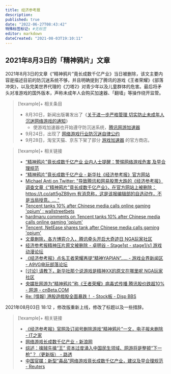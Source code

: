 ```yaml
---
title: 经济参考报
description:
published: true
date: "2022-06-27T08:43:42"
特殊标签标记: #无标签
editor: markdown
dateCreated: "2021-08-03T19:10:11"
---
```


## 2021年8月3日的「精神鸦片」文章

2021年8月3日的文章《“精神鸦片”竟长成数千亿产业》当日被删除，该文主要内容是描述目前的防沉迷系统不够，并且明确提到了腾讯的游戏《王者荣耀》《部落冲突》，以及完美世界代理的《刀塔2》对青少年以及儿童群体的危害。最后将矛头对准游戏的国外版本，声称未成年人会购买加速器、「翻墙」等操作绕开监管。

> [!example]+ 相关条目
>
> +   8月30日，新闻出版署发出了《[关于进一步严格管理 切实防止未成年人沉迷网络游戏的通知](/rule/国家新闻出版署/切实防止未成年人沉迷网络游戏的通知.md)》
>     +   使游戏加速器也开始遵守防沉迷系统，[腾讯网游加速器](/company/腾讯/腾讯网游加速器.md) 
> +   9月24日，出现了 [网络游戏行业防沉迷自律公约](/rule/行业协会/网络游戏行业防沉迷自律公约.md)
> +   9月28日，淘宝天猫、京东下架了部分 [游戏加速器](/serviceprovider/游戏加速器.md) 的官方商店。

> [!example]+ 相关链接
>
> +   [“精神鸦片”竟长成数千亿产业 业内人士提醒：警惕网络游戏危害 及早合理规范](https://web.archive.org/web/20210915065018/http://m.gxfin.com/article/finance/cj/default/2021-08-03/5621956.html)
> +   [“精神鸦片”竟长成数千亿产业 - 新华社《经济参考报》官方网站](https://archive.is/koXwS "http://www.jjckb.cn/2021-08/03/c_1310104012.htm")
> +   [Michael Anti on Twitter: "导致腾讯和网易股票大跌的《经济参考报》调查文章《“精神鸦片”竟长成数千亿产业》，在官方网站上被删除： https://t.co/att5gZB9ym 有消息称，这是该报编辑部的自选动作，不是当局授意。… "](https://web.archive.org/web/20210803110736/https://twitter.com/mranti/status/1422425429906841603)
> +   [Tencent tanks 10% after Chinese media calls online gaming 'opium' : wallstreetbets](https://web.archive.org/web/20210803105910/https://old.reddit.com/r/wallstreetbets/comments/owvouu/tencent_tanks_10_after_chinese_media_calls_online/)
> +   [hardmaru comments on Tencent tanks 10% after Chinese media calls online gaming 'opium'](https://web.archive.org/web/20210803105907/https://old.reddit.com/r/wallstreetbets/comments/owvouu/tencent_tanks_10_after_chinese_media_calls_online/h7it4nj/)
> +   [Tencent, NetEase shares tank after Chinese media calls gaming 'opium'](https://web.archive.org/web/20210803094641/https://www.cnbc.com/2021/08/03/tencent-netease-shares-tank-after-chinese-media-calls-gaming-opium.html)
> +   [文章删除，各方博弈介入，腾讯牵头开启大奇迹日 NGA玩家社区](https://archive.is/mdIYv "https://ngabbs.com/read.php?tid=27895818")
> +   [经济参考报精神压片原文被删除 - 卓明谷 - Stage1st - stage1/s1 游戏动漫论坛](https://web.archive.org/web/20210803105452/https://bbs.saraba1st.com/2b/thread-2018884-1-1.html)
> +   [《经济参考报》点名王者荣耀再提“精神YAPIAN”..... - 游戏业界新闻区 - A9VG电玩部落论坛](https://web.archive.org/web/20210803105449/https://bbs.a9vg.com/thread-8754807-1-1.html)
> +   [[讨论] 请教下，新华社那个说游戏是精神XX的原文在哪里呢 NGA玩家社区](https://archive.is/BTpB0 "https://bbs.nga.cn/read.php?tid=27896163")
> +   [央媒批网游为“精神鸦片”称《王者荣耀》病毒式传播 腾讯股价跌超10% - 网游 - cnBeta.COM](https://web.archive.org/web/20210803112502/https://hot.cnbeta.com/articles/game/1161299.htm)
> +   [Re: [情報] 港股遊戲股全面暴跌！ - Stock板 - Disp BBS](https://archive.is/WNPed "https://disp.cc/b/205-dUPc")

2021年08月03日 18:12 ，修改版重新上线，修改了标题以及一些措辞。

> [!example]+ 相关链接
>
> +   [《经济参考报》官网及订阅号删除游戏“精神鸦片”一文，电子报未删除 - IT之家](https://web.archive.org/web/20210803131110/https://www.ithome.com/0/566/883.htm)
> +   [网络游戏长成数千亿产业 - 新浪网](https://web.archive.org/web/20210803131312/https://finance.sina.com.cn/tech/2021-08-03/doc-ikqciyzk9318683.shtml)
> +   [综述：擒贼先擒“王” 资本过度涌入中国民生领域、网游将是整顿“下一枪”？（更新版） - 路透](https://web.archive.org/web/20210803133537if_/https://cn.reuters.com/article/wrapup-gaming-regulation-china-0803-tues-idCNKBS2F40OV)
> +   [中国官媒：新型“毒品”网络游戏竟长成数千亿产业，建议及早合理规范 - Reuters](https://web.archive.org/web/20210803133534if_/https://www.reuters.com/article/中国官媒：新型“毒品”网络游戏竟长成数千亿产业，建议及早合理规范-idCNL4S2PA0C9)
